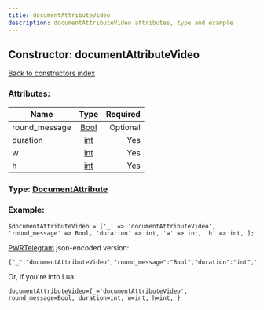 ```yaml
---
title: documentAttributeVideo
description: documentAttributeVideo attributes, type and example
---
```

## Constructor: documentAttributeVideo  
[Back to constructors index](index.md)



### Attributes:

| Name     |    Type       | Required |
|----------|:-------------:|---------:|
|round\_message|[Bool](../types/Bool.md) | Optional|
|duration|[int](../types/int.md) | Yes|
|w|[int](../types/int.md) | Yes|
|h|[int](../types/int.md) | Yes|



### Type: [DocumentAttribute](../types/DocumentAttribute.md)


### Example:

```
$documentAttributeVideo = ['_' => 'documentAttributeVideo', 'round_message' => Bool, 'duration' => int, 'w' => int, 'h' => int, ];
```  

[PWRTelegram](https://pwrtelegram.xyz) json-encoded version:

```
{"_":"documentAttributeVideo","round_message":"Bool","duration":"int","w":"int","h":"int"}
```


Or, if you're into Lua:  


```
documentAttributeVideo={_='documentAttributeVideo', round_message=Bool, duration=int, w=int, h=int, }

```


